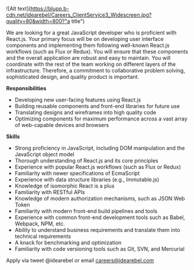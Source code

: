 ![Alt text](https://blupp.b-cdn.net/idearebel/Careers_ClientService3_Widescreen.jpg?quality=80&width=800?"a title")

We are looking for a great JavaScript developer who is proficient with React.js. Your primary focus will be on developing user interface components and implementing them following well-known React.js workflows (such as Flux or Redux). You will ensure that these components and the overall application are robust and easy to maintain. You will coordinate with the rest of the team working on different layers of the infrastructure. Therefore, a commitment to collaborative problem solving, sophisticated design, and quality product is important.

**Responsibilities**

- Developing new user-facing features using React.js
- Building reusable components and front-end libraries for future use
- Translating designs and wireframes into high quality code
- Optimizing components for maximum performance across a vast array of web-capable devices and browsers

**Skills**

- Strong proficiency in JavaScript, including DOM manipulation and the JavaScript object model
- Thorough understanding of React.js and its core principles
- Experience with popular React.js workflows (such as Flux or Redux)
- Familiarity with newer specifications of EcmaScript
- Experience with data structure libraries (e.g., Immutable.js)
- Knowledge of isomorphic React is a plus
- Familiarity with RESTful APIs
- Knowledge of modern authorization mechanisms, such as JSON Web Token
- Familiarity with modern front-end build pipelines and tools
- Experience with common front-end development tools such as Babel, Webpack, NPM, etc.
- Ability to understand business requirements and translate them into technical requirements
- A knack for benchmarking and optimization
- Familiarity with code versioning tools such as Git, SVN, and Mercurial

Apply via tweet @idearebel or email careers@idearebel.com